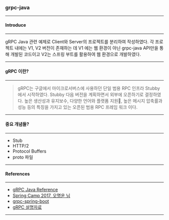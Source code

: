 ### **grpc-java**

---

#### **Introduce**  

---
gRPC Java 관련 예제로 Client와 Server의 프로젝트를 분리하여 작성하였다. 각 프로젝트 내에는 V1, V2 버전이 존재하는 데 V1 에는 웹 환경이 아닌 grpc-java API만을 통해 개발된 코드이고 V2는 스프링 부트를 활용하여 웹 환경으로 개발하였다.

---

#### **gRPC 이란?**   

---
> gRPC는 구글에서 마이크로서버스에 사용하던 단일 범용 RPC 인프라 Stubby에서 시작하였다. Stubby 다음 버전을 계획하면서 외부에 오픈하기로 결정하였다. 높은 생산성과 유지보수, 다양한 언어와 플랫폼 지원, 높은 메시지 압축률과 성능 등의 특징을 가지고 있는 오픈된 범용 RPC 프레임 워크 이다.    

---  

#### **중요 개념들?**   

---

* Stub
* HTTP/2
* Protocol Buffers
* proto 파일

---
#### **References**    
---
* [gRPC Java Reference](https://grpc.io/docs/languages/java/)   
* [Spring Camp 2017, 오명운 님](https://www.slideshare.net/hanmomhanda/spring-camp-2017-g-rpc-grpc-75314444)   
* [grpc-spring-boot](https://yidongnan.github.io/grpc-spring-boot-starter/en/)     
* [gRPC 설명자료](https://meetup.toast.com/posts/261)
---